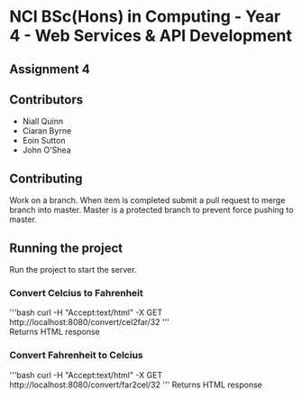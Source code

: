 # NCI BSc(Hons) in Computing - Year 4 - Web Services & API Development

## Assignment 4

## Contributors
  - Niall Quinn
  - Ciaran Byrne
  - Eoin Sutton
  - John O'Shea

## Contributing
Work on a branch. When item is completed submit a pull request to merge branch into master. Master is a protected branch to prevent force pushing to master.  

## Running the project  
Run the project to start the server.  

### Convert Celcius to Fahrenheit  
'''bash
curl -H "Accept:text/html" -X GET http://localhost:8080/convert/cel2far/32
'''  
Returns HTML response

### Convert Fahrenheit to Celcius  
'''bash
curl -H "Accept:text/html" -X GET http://localhost:8080/convert/far2cel/32
'''
Returns HTML response  
